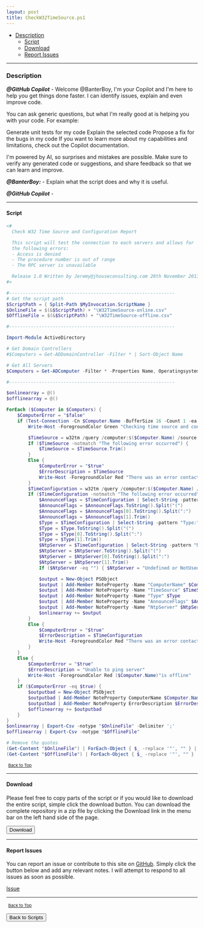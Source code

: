 ```yaml
---
layout: post
title: CheckW32TimeSource.ps1
---
```


- [Description](#description)
  - [Script](#script)
  - [Download](#download)
  - [Report Issues](#report-issues)

---

### Description

**_@GitHub Copilot_** - Welcome @BanterBoy, I'm your Copilot and I'm here to help you get things done faster. I can identify issues, explain and even improve code.

You can ask generic questions, but what I'm really good at is helping you with your code. For example:

Generate unit tests for my code
Explain the selected code
Propose a fix for the bugs in my code
If you want to learn more about my capabilities and limitations, check out the Copilot documentation.

I'm powered by AI, so surprises and mistakes are possible. Make sure to verify any generated code or suggestions, and share feedback so that we can learn and improve.

**_@BanterBoy:_** - Explain what the script does and why it is useful.

**_@GitHub Copilot_** -

---

#### Script

```powershell
<#
  Check W32 Time Source and Configuration Report

  This script will test the connection to each servers and allows for
  the following errors:
  - Access is denied
  - The procedure number is out of range
  - The RPC server is unavailable

  Release 1.0 Written by Jeremy@jhouseconsulting.com 20th November 2013
#>

#-------------------------------------------------------------
# Get the script path
$ScriptPath = { Split-Path $MyInvocation.ScriptName }
$OnlineFile = $(&$ScriptPath) + "\W32TimeSource-online.csv"
$OfflineFile = $(&$ScriptPath) + "\W32TimeSource-offline.csv"

#-------------------------------------------------------------

Import-Module ActiveDirectory

# Get Domain Controllers
#$Computers = Get-ADDomainController -Filter * | Sort-Object Name

# Get All Servers
$Computers = Get-ADComputer -Filter * -Properties Name, Operatingsystem | Where-Object { $_.Operatingsystem -like "*server*" } | Sort-Object Name

#-------------------------------------------------------------

$onlinearray = @()
$offlinearray = @()

ForEach ($Computer in $Computers) {
    $ComputerError = "$false"
    if (Test-Connection -Cn $Computer.Name -BufferSize 16 -Count 1 -ea 0 -quiet) {
        Write-Host -ForegroundColor Green "Checking time source and configuration of"($Computer.Name)

        $TimeSource = w32tm /query /computer:$($Computer.Name) /source
        If ($TimeSource -notmatch "The following error occurred") {
            $TimeSource = $TimeSource.Trim()
        }
        Else {
            $ComputerError = "$true"
            $ErrorDescription = $TimeSource
            Write-Host -ForegroundColor Red "There was an error contacting"($Computer.Name)
        }
        $TimeConfiguration = w32tm /query /computer:$($Computer.Name) /configuration /verbose
        If ($TimeConfiguration -notmatch "The following error occurred") {
            $AnnounceFlags = $TimeConfiguration | Select-String -pattern "AnnounceFlags:"
            $AnnounceFlags = $AnnounceFlags.ToString().Split("(")
            $AnnounceFlags = $AnnounceFlags[0].ToString().Split(":")
            $AnnounceFlags = $AnnounceFlags[1].Trim()
            $Type = $TimeConfiguration | Select-String -pattern "Type:"
            $Type = $Type.ToString().Split("(")
            $Type = $Type[0].ToString().Split(":")
            $Type = $Type[1].Trim()
            $NtpServer = $TimeConfiguration | Select-String -pattern "NtpServer:"
            $NtpServer = $NtpServer.ToString().Split("(")
            $NtpServer = $NtpServer[0].ToString().Split(":")
            $NtpServer = $NtpServer[1].Trim()
            If ($NtpServer -eq "") { $NtpServer = "Undefined or NotUsed" }

            $output = New-Object PSObject
            $output | Add-Member NoteProperty -Name "ComputerName" $Computer.Name
            $output | Add-Member NoteProperty -Name "TimeSource" $TimeSource
            $output | Add-Member NoteProperty -Name "Type" $Type
            $output | Add-Member NoteProperty -Name "AnnounceFlags" $AnnounceFlags
            $output | Add-Member NoteProperty -Name "NtpServer" $NtpServer
            $onlinearray += $output
        }
        Else {
            $ComputerError = "$true"
            $ErrorDescription = $TimeConfiguration
            Write-Host -ForegroundColor Red "There was an error contacting"($Computer.Name)
        }
    }
    Else {
        $ComputerError = "$true"
        $ErrorDescription = "Unable to ping server"
        Write-Host -ForegroundColor Red ($Computer.Name)"is offline"
    }
    if ($ComputerError -eq $true) {
        $outputbad = New-Object PSObject
        $outputbad | Add-Member NoteProperty ComputerName $Computer.Name
        $outputbad | Add-Member NoteProperty ErrorDescription $ErrorDescription
        $offlinearray += $outputbad
    }
}
$onlinearray | Export-Csv -notype "$OnlineFile" -Delimiter ';'
$offlinearray | Export-Csv -notype "$OfflineFile"

# Remove the quotes
(Get-Content "$OnlineFile") | ForEach-Object { $_ -replace '"', "" } | Out-File "$OnlineFile" -Force -Encoding ascii
(Get-Content "$OfflineFile") | ForEach-Object { $_ -replace '"', "" } | out-file "$OfflineFile" -Force -Encoding ascii
```

<span style="font-size:11px;"><a href="#"><i class="fas fa-caret-up" aria-hidden="true" style="color: white; margin-right:5px;"></i>Back to Top</a></span>

---

#### Download

Please feel free to copy parts of the script or if you would like to download the entire script, simple click the download button. You can download the complete repository in a zip file by clicking the Download link in the menu bar on the left hand side of the page.

<button class="btn" type="submit" onclick="window.open('/PowerShell/scripts/activeDirectory/CheckW32TimeSource.ps1')">
    <i class="fa fa-cloud-download-alt">
    </i>
        Download
</button>

---

#### Report Issues

You can report an issue or contribute to this site on <a href="https://github.com/BanterBoy/scripts-blog/issues">GitHub</a>. Simply click the button below and add any relevant notes. I will attempt to respond to all issues as soon as possible.

<!-- Place this tag where you want the button to render. -->

<a class="github-button" href="https://github.com/BanterBoy/scripts-blog/issues/new?title=CheckW32TimeSource.ps1&body=There is a problem with this function. Please find details below." data-show-count="true" aria-label="Issue BanterBoy/scripts-blog on GitHub">Issue</a>

---

<span style="font-size:11px;"><a href="#"><i class="fas fa-caret-up" aria-hidden="true" style="color: white; margin-right:5px;"></i>Back to Top</a></span>

<a href="/menu/_pages/scripts.html">
    <button class="btn">
        <i class='fas fa-reply'>
        </i>
            Back to Scripts
    </button>
</a>

[1]: http://ecotrust-canada.github.io/markdown-toc
[2]: https://github.com/googlearchive/code-prettify
